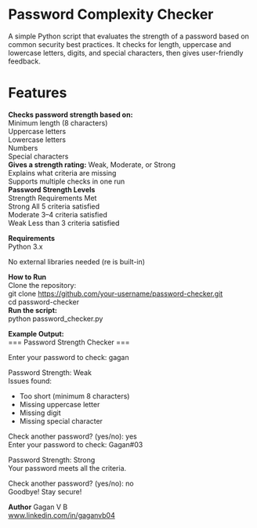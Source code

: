 # Password Complexity Checker<br>
A simple Python script that evaluates the strength of a password based on common security best practices. It checks for length, uppercase and lowercase letters, digits, and special characters, then gives user-friendly feedback.

# Features<br>
**Checks password strength based on:**<br>
Minimum length (8 characters)<br>
Uppercase letters<br>
Lowercase letters<br>
Numbers<br>
Special characters<br>
**Gives a strength rating:** Weak, Moderate, or Strong<br>
Explains what criteria are missing<br>
Supports multiple checks in one run<br>
**Password Strength Levels**<br>
Strength	Requirements Met<br>
Strong 	All 5 criteria satisfied<br>
Moderate 	3–4 criteria satisfied<br>
Weak 	Less than 3 criteria satisfied<br>

**Requirements**<br>
Python 3.x

No external libraries needed (re is built-in)

**How to Run**<br>
Clone the repository:<br>
git clone https://github.com/your-username/password-checker.git<br>
cd password-checker<br>
**Run the script:**<br>
python password_checker.py

**Example Output:**<br>
=== Password Strength Checker ===

Enter your password to check: gagan

Password Strength: Weak <br>
Issues found:<br>
 - Too short (minimum 8 characters)<br>
 - Missing uppercase letter<br>
 - Missing digit<br>
 - Missing special character

Check another password? (yes/no): yes<br>
Enter your password to check: Gagan#03

Password Strength: Strong <br>
Your password meets all the criteria.

Check another password? (yes/no): no<br>
Goodbye! Stay secure!

**Author**
Gagan V B<br>
www.linkedin.com/in/gaganvb04
